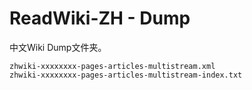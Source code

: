 # ReadWiki-ZH - Dump

中文Wiki Dump文件夹。

```
zhwiki-xxxxxxxx-pages-articles-multistream.xml
zhwiki-xxxxxxxx-pages-articles-multistream-index.txt
```